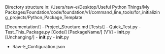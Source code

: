 Directory structure in: /Users/raw-e/Desktop/Useful Python Things/My Packages/Foundation/code/foundation/v1/command_line_tools/for_initializing_projects/Python_Package_Template

[Documentation/]
    - Project_Structure.md
[Tests/]
    - Quick_Test.py
    - Test_This_Package.py
[Code/]
    [PackageName/]
        [V1/]
            - __init__.py
        [Unchanging/]
            - __init__.py
        - __init__.py
- Raw-E_Configuration.json
